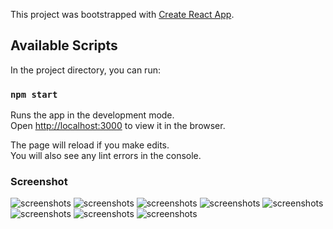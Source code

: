 This project was bootstrapped with [Create React App](https://github.com/facebook/create-react-app).

## Available Scripts

In the project directory, you can run:

### `npm start`

Runs the app in the development mode.<br />
Open [http://localhost:3000](http://localhost:3000) to view it in the browser.

The page will reload if you make edits.<br />
You will also see any lint errors in the console.

### Screenshot

![screenshots](/screenshots/1.jpg)
![screenshots](/screenshots/2.jpg)
![screenshots](/screenshots/3.jpg)
![screenshots](/screenshots/4.jpg)
![screenshots](/screenshots/5.jpg)
![screenshots](/screenshots/6.jpg)
![screenshots](/screenshots/7.jpg)
![screenshots](/screenshots/8.jpg)
